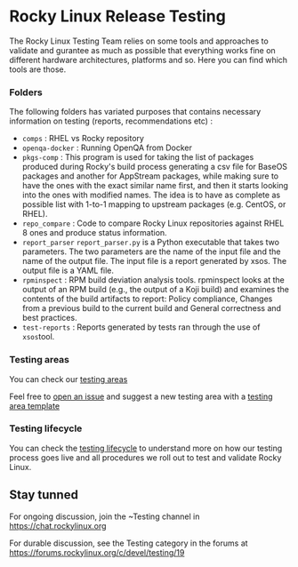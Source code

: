 # Rocky Linux Release Testing

The Rocky Linux Testing Team relies on some tools and approaches to validate and gurantee as much as possible that everything works fine on different hardware architectures, platforms and so. Here you can find which tools are those.

### Folders

The following folders has variated purposes that contains necessary information on testing (reports, recommendations etc) :

* `comps` : RHEL vs Rocky repository
* `openqa-docker` : Running OpenQA from Docker
* `pkgs-comp` : This program is used for taking the list of packages produced during Rocky's build process generating a csv file for BaseOS packages and another for AppStream packages, while making sure to have the ones with the exact similar name first, and then it starts looking into the ones with modified names. The idea is to have as complete as possible list with 1-to-1 mapping to upstream packages (e.g. CentOS, or RHEL).
* `repo_compare` : Code to compare Rocky Linux repositories against RHEL 8 ones and produce status information.
* `report_parser` `report_parser.py` is a Python executable that takes two parameters. The two parameters are the name of the input file and the name of the output file. The input file is a report generated by xsos. The output file is a YAML file.
* `rpminspect` : RPM build deviation analysis tools. rpminspect looks at the output of an RPM build (e.g., the output of a Koji build) and examines the contents of the build artifacts to report: Policy compliance, Changes from a previous build to the current build and General correctness and best practices.
* `test-reports` : Reports generated by tests ran through the use of `xsos`tool.

### Testing areas

You can check our [testing areas](TESTING_AREAS.md)

Feel free to [open an issue]() and suggest a new testing area with a [testing area template]()

### Testing lifecycle

You can check the [testing lifecycle](TESTING_AREAS.md) to understand more on how our testing process goes live and all procedures we roll out to test and validate Rocky Linux.


## Stay tunned

For ongoing discussion, join the ~Testing channel in https://chat.rockylinux.org

For durable discussion, see the Testing category in the forums at https://forums.rockylinux.org/c/devel/testing/19
